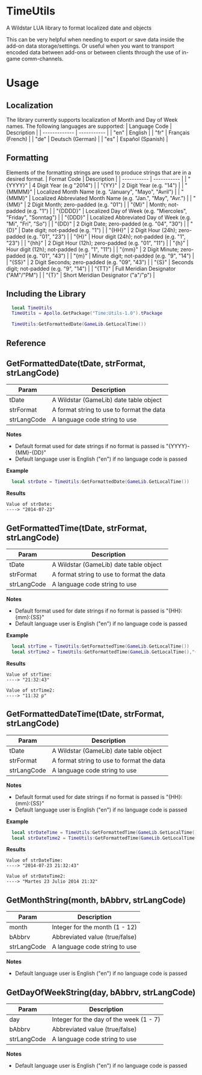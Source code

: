 TimeUtils
=========
A Wildstar LUA library to format localized date and objects

This can be very helpful when needing to export or save data inside the add-on data storage/settings. Or useful when you want to transport encoded data between add-ons or between clients through the use of in-game comm-channels.

Usage
=====
## Localization
The library currently supports localization of Month and Day of Week names. The following languages are supported:
| Language Code | Description |
| ------------- | ----------- |
| "en" | English |
| "fr" | Français (French) |
| "de" | Deutsch (German) |
| "es" | Español (Spanish) |

## Formatting
Elements of the formatting strings are used to produce strings that are in a desired format.
| Format Code | Description |
| ----------- | ----------- |
| "{YYYY}" | 4 Digit Year (e.g "2014") |
| "{YY}" | 2 Digit Year (e.g. "14") |
| "{MMMM}" | Localized Month Name (e.g. "January", "Mayo", "Avril") |
| "{MMM}" | Localized Abbreviated Month Name (e.g. "Jan.", "May", "Avr.") |
| "{MM}" | 2 Digit Month; zero-padded (e.g. "01") |
| "{M}" | Month; not-padded (e.g. "1") |
| "{DDDD}" | Localized Day of Week (e.g. "Miercoles", "Friday", "Sonntag") |
| "{DDD}" | Localized Abbreviated Day of Week (e.g. "Mi", "Fri", "So") |
| "{DD}" | 2 Digit Date; zero-padded (e.g. "04", "30") |
| "{D}" | Date digit; not-padded (e.g. "1") |
| "{HH}" | 2 Digit Hour (24h); zero-padded (e.g. "01", "23") |
| "{H}" | Hour digit (24h); not-padded (e.g. "1", "23") |
| "{hh}" | 2 Digit Hour (12h); zero-padded (e.g. "01", "11") |
| "{h}" |  Hour digit (12h); not-padded (e.g. "1", "11") |
| "{mm}" | 2 Digit Minute; zero-padded (e.g. "01", "43") |
| "{m}" | Minute digit; not-padded (e.g. "9", "14") |
| "{SS}" | 2 Digit Seconds; zero-padded (e.g. "09", "43") |
| "{S}" | Seconds digit; not-padded (e.g. "9", "14") |
| "{TT}" | Full Meridian Designator ("AM"/"PM") |
| "{T}" | Short Meridian Designator ("a"/"p") |

## Including the Library 
```lua
  local TimeUtils
  TimeUtils = Apollo.GetPackage("Time:Utils-1.0").tPackage

  TimeUtils:GetFormattedDate(GameLib.GetLocalTime())
```

Reference
---------
## GetFormattedDate(tDate, strFormat, strLangCode)
| Param | Description |
| ----- | ----------- |
| tDate | A Wildstar (GameLib) date table object |
| strFormat | A format string to use to format the data |
| strLangCode | A language code string to use |

**Notes**
* Default format used for date strings if no format is passed is "{YYYY}-{MM}-{DD}"
* Default language user is English ("en") if no language code is passed

**Example**
```lua
  local strDate = TimeUtils:GetFormattedDate(GameLib.GetLocalTime())
```
**Results**
```
Value of strDate:
----> "2014-07-23"
```

## GetFormattedTime(tDate, strFormat, strLangCode)
| Param | Description |
| ----- | ----------- |
| tDate | A Wildstar (GameLib) date table object |
| strFormat | A format string to use to format the data |
| strLangCode | A language code string to use |

**Notes**
* Default format used for date strings if no format is passed is "{HH}:{mm}:{SS}"
* Default language user is English ("en") if no language code is passed

**Example**
```lua
  local strTime = TimeUtils:GetFormattedTime(GameLib.GetLocalTime())
  local strTime2 = TimeUtils:GetFormattedTime(GameLib.GetLocalTime(),"{hh}.{mm} {T}")
```
**Results**
```
Value of strTime:
----> "21:32:43"

Value of strTime2:
----> "11:32 p"
```

## GetFormattedDateTime(tDate, strFormat, strLangCode)
| Param | Description |
| ----- | ----------- |
| tDate | A Wildstar (GameLib) date table object |
| strFormat | A format string to use to format the data |
| strLangCode | A language code string to use |

**Notes**
* Default format used for date strings if no format is passed is "{HH}:{mm}:{SS}"
* Default language user is English ("en") if no language code is passed

**Example**
```lua
  local strDateTime = TimeUtils:GetFormattedTime(GameLib.GetLocalTime())
  local strDateTime2 = TimeUtils:GetFormattedTime(GameLib.GetLocalTime(),"{DDDD} {D} {MMMM} {YYYY} {HH}:{mm}", "es")
```
**Results**
```
Value of strDateTime:
----> "2014-07-23 21:32:43"

Value of strDateTime2:
----> "Martes 23 Julio 2014 21:32"
```

## GetMonthString(month, bAbbrv, strLangCode)
| Param | Description |
| ----- | ----------- |
| month | Integer for the month (1 - 12) |
| bAbbrv | Abbreviated value (true/false) |
| strLangCode | A language code string to use |

**Notes**
* Default language user is English ("en") if no language code is passed

## GetDayOfWeekString(day, bAbbrv, strLangCode)
| Param | Description |
| ----- | ----------- |
| day | Integer for the day of the week (1 - 7) |
| bAbbrv | Abbreviated value (true/false) |
| strLangCode | A language code string to use |

**Notes**
* Default language user is English ("en") if no language code is passed
